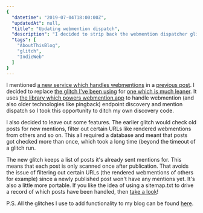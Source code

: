 ```yaml
---
{
  "datetime": "2019-07-04T18:00:00Z",
  "updatedAt": null,
  "title": "Updating webmention dispatch",
  "description": "I decided to strip back the webmention dispatcher glitch, and make it use a new module which handles webmention endpoint detection.",
  "tags": [
    "AboutThisBlog",
    "glitch",
    "IndieWeb"
  ]
}
---
```

I mentioned [a new service which handles webmentions][webmention.app] in a
[previous post][previous-post]. I decided to replace
[the glitch I've been using][old-glitch] for
[one which is much leaner][new-glitch]. It uses
[the library which powers webmention.app][wm] to handle webmention (and also
older technologies like pingback) endpoint discovery and mention dispatch so I
took this opportunity to ditch my own discovery code.

I also decided to leave out some features. The earlier glitch would check old
posts for new mentions, filter out certain URLs like rendered webmentions from
others and so on. This all required a database and meant that posts got checked
more than once, which took a long time (beyond the timeout of a glitch run.

The new glitch keeps a list of posts it's already sent mentions for. This means
that each post is only scanned once after publication. That avoids the issue of
filtering out certain URLs (the rendered webmentions of others for example)
since a newly published post won't have any mentions yet. It's also a little
more portable. If you like the idea of using a sitemap.txt to drive a record of
which posts have been handled, then [take a look][new-glitch]!

P.S. All the glitches I use to add functionality to my blog can be found
[here][glitches].

[webmention.app]: https://webmention.app
[previous-post]: /blog/a-new-service-to-handle-webmention-dispatch-for-you
[old-glitch]: https://glitch.com/~send-webmentions
[new-glitch]: https://glitch.com/~lean-send-webmentions
[wm]: https://github.com/remy/wm
[glitches]: https://glitch.com/@qubyte/qubyte-codes
